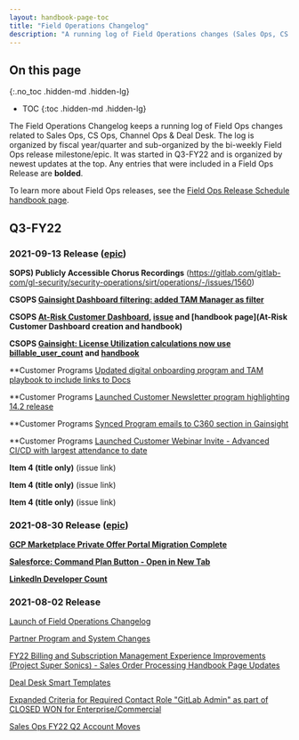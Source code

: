 ```yaml
---
layout: handbook-page-toc
title: "Field Operations Changelog"
description: "A running log of Field Operations changes (Sales Ops, CS Ops, Channel Ops & Deal Desk) organized by quarter and further by bi-weekly releases."
---
```


## On this page
{:.no_toc .hidden-md .hidden-lg}

- TOC
{:toc .hidden-md .hidden-lg}

The Field Operations Changelog keeps a running log of Field Ops changes related to Sales Ops, CS Ops, Channel Ops & Deal Desk. The log is organized by fiscal year/quarter and sub-organized by the bi-weekly Field Ops release milestone/epic. It was started in Q3-FY22 and is organized by newest updates at the top. Any entries that were included in a Field Ops Release are **bolded**.

To learn more about Field Ops releases, see the [Field Ops Release Schedule handbook page](/handbook/sales/field-operations/release-schedule/). 

## Q3-FY22 

### 2021-09-13 Release ([epic](https://gitlab.com/groups/gitlab-com/sales-team/field-operations/-/epics/61))

**SOPS) Publicly Accessible Chorus Recordings** (https://gitlab.com/gitlab-com/gl-security/security-operations/sirt/operations/-/issues/1560)

**CSOPS [Gainsight Dashboard filtering: added TAM Manager as filter](https://gitlab.com/gitlab-com/sales-team/field-operations/customer-success-operations/-/issues/445)**

**CSOPS [At-Risk Customer Dashboard](https://gitlab.gainsightcloud.com/v1/ui/home#/8e0f5cb6-c8e1-4b06-8cd2-92af72d76615), [issue](https://gitlab.com/groups/gitlab-com/-/epics/1462) and [handbook page](At-Risk Customer Dashboard creation and handbook)**

**CSOPS [Gainsight: License Utilization calculations now use billable_user_count](https://gitlab.com/gitlab-com/sales-team/field-operations/customer-success-operations/-/issues/400) and [handbook](https://about.gitlab.com/handbook/customer-success/tam/gainsight/license-usage/)**

**Customer Programs [Updated digital onboarding program and TAM playbook to include links to Docs](https://gitlab.com/gitlab-com/customer-success/tam/-/issues/470)

**Customer Programs [Launched Customer Newsletter program highlighting 14.2 release](https://gitlab.com/groups/gitlab-com/sales-team/field-operations/-/epics/34)

**Customer Programs [Synced Program emails to C360 section in Gainsight](https://gitlab.com/gitlab-com/sales-team/field-operations/customer-success-operations/-/issues/398)

**Customer Programs [Launched Customer Webinar Invite - Advanced CI/CD with largest attendance to date](https://gitlab.com/gitlab-com/sales-team/field-operations/customer-success-operations/-/issues/296) 

**Item 4 (title only)** (issue link)

**Item 4 (title only)** (issue link)

**Item 4 (title only)** (issue link)


### 2021-08-30 Release ([epic](https://gitlab.com/groups/gitlab-com/sales-team/field-operations/-/epics/60))

**[GCP Marketplace Private Offer Portal Migration Complete](https://gitlab.com/gitlab-com/sales-team/field-operations/enablement/-/issues/960#note_658162138)**

**[Salesforce: Command Plan Button - Open in New Tab](https://gitlab.com/gitlab-com/sales/-/issues/410)**

**[LinkedIn Developer Count](https://gitlab.com/gitlab-com/sales-team/field-operations/systems/-/issues/1924)**

### 2021-08-02 Release

[Launch of Field Operations Changelog](https://gitlab.com/gitlab-com/sales-team/field-operations/enablement/-/issues/853)

[Partner Program and System Changes](https://gitlab.com/groups/gitlab-com/sales-team/field-operations/-/epics/49)

[FY22 Billing and Subscription Management Experience Improvements (Project Super Sonics) - Sales Order Processing Handbook Page Updates](/handbook/sales/field-operations/order-processing/#supersonics-billing-and-subscription-management-experience)

[Deal Desk Smart Templates](https://gitlab.com/groups/gitlab-com/sales-team/field-operations/-/epics/32)

[Expanded Criteria for Required Contact Role "GitLab Admin" as part of CLOSED WON for Enterprise/Commercial](https://gitlab.com/gitlab-com/sales-team/field-operations/systems/-/issues/1831#note_637952055)

[Sales Ops FY22 Q2 Account Moves](https://gitlab.com/gitlab-com/sales-team/field-operations/sales-operations/-/issues/2347)


